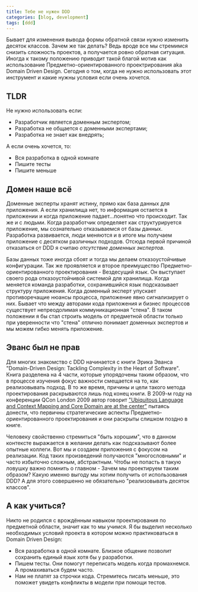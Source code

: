 ```yaml
---
title: Тебе не нужен DDD
categories: [blog, development]
tags: [ddd]
---
```

Бывает для изменения вывода формы обратной связи нужно изменить десяток классов.
Зачем же так делать? Ведь вроде все мы стремимся снизить сложность проектов,
а получается ровно обратная ситуация. Иногда к такому положению приводит такой
благой мотив как использование Предметно-ориентированного проектрирования aka
Domain Driven Design. Сегодня о том, когда не нужно использовать этот инструмент
и какие нужны условия если очень хочется.
<!--more-->

## TLDR

Не нужно использовать если:

- Разработчик является доменным экспертом;
- Разработка не общается с доменными экспертами;
- Разработка не знает как внедрять;
  
А если очень хочется, то:

- Вся разработка в одной комнате
- Пишите тесты
- Пишите меньше

## Домен наше всё

Доменные эксперты хранят истину, прямо как база данных для приложения.
А если хранилища нет, то информация остается в приложении и когда
приложение падает...понятно что происходит.
Так же и с людьми. Когда разработчик определяет как структурируется
приложение, мы сознательно отказываемся от базы данных. Разработка
развивается, люди меняются и в итоге мы получаем приложение с десятком
различных подходов. Отсюда первой причиной отказаться от DDD я считаю
*отсутствие доменных экспертов*.

Базы данных тоже иногда сбоят и тогда мы делаем отказоустойчивые конфигурации.
Так же проявляется и второе преимущество Предметно-ориентированного
проектирования - Вездесущий язык. Он выступает своего рода отказоустойчивой
системой для хранилища. Когда меняется команда разработки, сохранившийся
язык подсказывает структуру приложения. Когда доменный эксперт упускает
противоречащие нюансы процесса, приложение явно сигнализирует о них.
Бывает что между авторами кода приложения и бизнес процессов существует
непреодолимая коммуникационная "стена". В таком положении я бы стал
строить модель от предметной области только при уверенности что "стена"
отлично понимает доменных экспертов и мы можем гибко менять приложение.

## Эванс был не прав

Для многих знакомство с DDD начинается с книги Эрика Эванса "Domain-Driven
Design: Tackling Complexity in the Heart of Software". Книга разделена на
4 части, которые упорядочены таким образом, что в процессе изучения фокус важности
смещается на то, как реализовывать подход. В то же время, причины и цели такого
метода проектирования раскрываются лишь под конец книги. В 2009-м году на конференции
QCon London 2009 автор говорит ["Ubiquitous Language and Context Mapping and
Core Domain are at the center"](https://qconlondon.com/london-2009/qconlondon.com/london-2009/presentation/What+I've+learned+about+DDD+since+the+book.html)
пытаясь донести, что первичны стратегические аспекты Предметно-ориентированного
проектирования и они раскрыты слишком поздно в книге.

Человеку свойственно стремиться "быть хорошим", что в данном контексте выражается
в желании делать как подсказывают более опытные коллеги. Вот мы и создаем приложения
с фокусом на реализации. Код таких произведений получаются "многословными" и часто
избыточно сложным, абстрактным. Чтобы не попасть в такую ловушку важно помнить о
главном - Зачем мы проектируем таким образом? Какую именно выгоду мы хотим получить
от использования DDD? А для этого совершенно не обязательно "реализовывать десяток
классов".

## А как учиться?

Никто не родился с врождённым навыком проектирования по предметной области,
значит как то мы учимся. Я бы выделил несколько необходимых условий проекта
в котором можно практиковаться в Domain Driven Design:
 
- Вся разработка в одной комнате. Близкое общение позволит сохранить единый язык
хотя бы у разработки.
- Пишем тесты. Они помогут переписать модель когда промахнемся. А промахиваться
будем часто.
- Нам не платят за строчки кода. Стремитесь писать меньше, это поможет увидеть
конфликты в модели при помощи тестов. 
